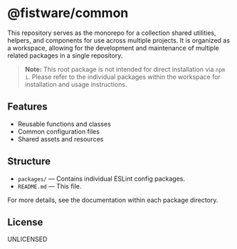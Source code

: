 # @fistware/common

This repository serves as the monorepo for a collection shared utilities, helpers, and components for use across multiple projects. It is organized as a workspace, allowing for the development and maintenance of multiple related packages in a single repository.

> **Note:** This root package is not intended for direct installation via `npm i`. Please refer to the individual packages within the workspace for installation and usage instructions.

## Features

- Reusable functions and classes
- Common configuration files
- Shared assets and resources

## Structure

- `packages/` — Contains individual ESLint config packages.
- `README.md` — This file.

For more details, see the documentation within each package directory.

## License

UNLICENSED